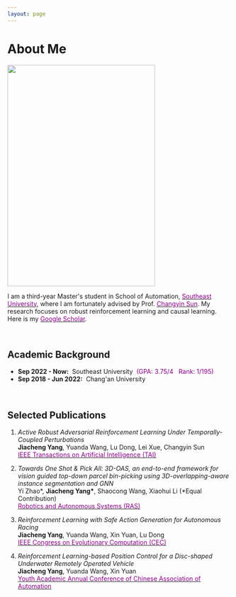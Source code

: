 ```yaml
---
layout: page
---
```


# About Me

<img src="https://jcyang101.github.io/images/mine.jpg" class="floatpic" width="333" height="500">


I am a third-year Master's student in School of Automation, [<font color='DarkMagenta'>Southeast University</font>](https://www.seu.edu.cn/english/), where I am fortunately advised by Prof. [<font color='DarkMagenta'>Changyin Sun</font>](https://ieeexplore.ieee.org/author/37279060100).
My research focuses on robust reinforcement learning and causal learning.
Here is my [<font color='DarkMagenta'>Google Scholar</font>](https://scholar.google.com/citations?user=CdTephgAAAAJ&hl).


<br>

## Academic Background

- **Sep 2022 - Now:**&nbsp;&nbsp;Southeast University&nbsp;&nbsp;<font color='DarkMagenta'>(GPA: 3.75/4&nbsp;&nbsp;&nbsp;Rank: 1/195)</font>
- **Sep 2018 - Jun 2022:**&nbsp;&nbsp;Chang'an University

<br>

## Selected Publications
1. *Active Robust Adversarial Reinforcement Learning Under Temporally-Coupled Perturbations*  
&zwnj;**Jiacheng Yang**, Yuanda Wang, Lu Dong, Lei Xue, Changyin Sun  
&zwnj;[<font color='DarkMagenta'>IEEE Transactions on Artificial Intelligence (TAI)</font>](https://ieeexplore.ieee.org/document/10754649)  

2. *Towards One Shot & Pick All: 3D-OAS, an end-to-end framework for vision guided top-down parcel bin-picking using 3D-overlapping-aware instance segmentation and GNN*  
Yi Zhao\*, **Jiacheng Yang\***, Shaocong Wang, Xiaohui Li (\*Equal Contribution)  
&zwnj;[<font color='DarkMagenta'>Robotics and Autonomous Systems (RAS)</font>](https://www.sciencedirect.com/science/article/abs/pii/S0921889023001306)  

3. *Reinforcement Learning with Safe Action Generation for Autonomous Racing*  
&zwnj;**Jiacheng Yang**, Yuanda Wang, Xin Yuan, Lu Dong  
&zwnj;[<font color='DarkMagenta'>IEEE Congress on Evolutionary Computation (CEC)</font>](https://ieeexplore.ieee.org/abstract/document/10611776)  

4. *Reinforcement Learning-based Position Control for a Disc-shaped Underwater Remotely Operated Vehicle*  
&zwnj;**Jiacheng Yang**, Yuanda Wang, Xin Yuan  
&zwnj;[<font color='DarkMagenta'>Youth Academic Annual Conference of Chinese Association of Automation</font>](https://ieeexplore.ieee.org/document/10401706)  



